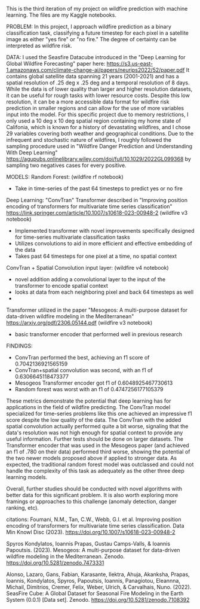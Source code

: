 This is the third iteration of my project on wildfire prediction with machine learning.
The files are my Kaggle notebooks.

PROBLEM:
In this project, I approach wildfire prediction as a binary classification task, classifying a future timestep for each pixel in a satellite image as either "yes fire" or "no fire." The degree of certainty can be interpreted as wildfire risk.

DATA:
I used the Seasfire Datacube introduced in the "Deep Learning for Global Wildfire Forecasting" paper here: https://s3.us-east-1.amazonaws.com/climate-change-ai/papers/neurips2022/52/paper.pdf
It contains global satellite data spanning 21 years (2001-2021) and has a spatial resolution of .25 deg x .25 deg and a temporal resolution of 8 days. While the data is of lower quality than larger and higher resolution datasets, it can be useful for rough tasks with lower resource costs.
Despite this low resolution, it can be a more accessible data format for wildfire risk prediction in smaller regions and can allow for the use of more variables input into the model.
For this specific project due to memory restrictions, I only used a 10 deg x 10 deg spatial region containing my home state of Califonia, which is known for a history of devastating wildfires, and I chose 29 variables covering both weather and geographical conditions.
Due to the infrequent and stochastic nature of wildfires, I roughly followed the sampling procedure used in "Wildfire Danger Prediction and Understanding With Deep Learning" https://agupubs.onlinelibrary.wiley.com/doi/full/10.1029/2022GL099368 by sampling two negatives cases for every positive.

MODELS:
Random Forest: (wildfire rf notebook)
- Take in time-series of the past 64 timesteps to predict yes or no fire

Deep Learning:
"ConvTran" Transformer described in "Improving position encoding of transformers for multivariate time series classification" https://link.springer.com/article/10.1007/s10618-023-00948-2 (wildfire v3 notebook)
- Implemented transformer with novel improvements specifically designed for time-series multivariate classification tasks
- Utilizes convolutions to aid in more efficient and effective embedding of the data
- Takes past 64 timesteps for one pixel at a time, no spatial context

ConvTran + Spatial Convolution input layer: (wildfire v4 notebook)
- novel addition adding a convolutional layer to the input of the transformer to encode spatial context
- looks at data from each neighboring pixel and back 64 timesteps as well
- 
Transformer utilized in the paper "Mesogeos: A multi-purpose dataset for data-driven wildfire modeling in the Mediterranean" https://arxiv.org/pdf/2306.05144.pdf (wildfire v3 notebook)
- basic transformer encoder that performed well in previous research

FINDINGS:
- ConvTran performed the best, achieving an f1 score of 0.7042136921565159 
- ConvTran+spatial convolution was second, with an f1 of 0.6306645118473377 
- Mesogeos Transformer encoder got f1 of 0.6048925467730613
- Random forest was worst with an f1 of 0.4747256177105379 

These metrics demonstrate the potential that deep learning has for applications in the field of wildfire predicting. 
The ConvTran model specialized for time-series problems like this one achieved an impressive f1 score despite the low quality of the data.
The ConvTran with the added spatial convolution actually performed quite a bit worse, signaling that the data's resolution was not high enough for spatial context to provide any useful information. Further tests should be done on larger datasets.
The Transformer encoder that was used in the Mesogeos paper (and achieved an f1 of .780 on their data) performed third worse, showing the potential of the two newer models proposed above if applied to stronger data.
As expected, the traditional random forest model was outclassed and could not handle the complexity of this task as adequately as the other three deep learning models.

Overall, further studies should be conducted with novel algorithms with better data for this significant problem. It is also worth exploring more framings or approaches to this challenge (anomaly detection, danger ranking, etc). 

citations:
Foumani, N.M., Tan, C.W., Webb, G.I. et al. Improving position encoding of transformers for multivariate time series classification. Data Min Knowl Disc (2023). https://doi.org/10.1007/s10618-023-00948-2

Spyros Kondylatos, Ioannis Prapas, Gustau Camps-Valls, & Ioannis Papoutsis. (2023). 
Mesogeos: A multi-purpose dataset for data-driven wildfire modeling in the Mediterranean. 
Zenodo. https://doi.org/10.5281/zenodo.7473331

Alonso, Lazaro, Gans, Fabian, Karasante, Ilektra, Ahuja, Akanksha, Prapas, Ioannis, Kondylatos, Spyros, Papoutsis, Ioannis, Panagiotou, Eleannna, Michail, Dimitrios, Cremer, Felix, Weber, Ulrich, & Carvalhais, Nuno. (2022). 
SeasFire Cube: A Global Dataset for Seasonal Fire Modeling in the Earth System (0.0.1) [Data set]. 
Zenodo. https://doi.org/10.5281/zenodo.7108392

